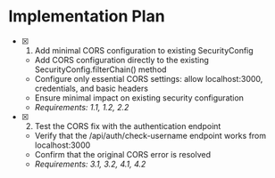 # Implementation Plan

- [x] 1. Add minimal CORS configuration to existing SecurityConfig





  - Add CORS configuration directly to the existing SecurityConfig.filterChain() method
  - Configure only essential CORS settings: allow localhost:3000, credentials, and basic headers
  - Ensure minimal impact on existing security configuration
  - _Requirements: 1.1, 1.2, 2.2_

- [x] 2. Test the CORS fix with the authentication endpoint






  - Verify that the /api/auth/check-username endpoint works from localhost:3000
  - Confirm that the original CORS error is resolved
  - _Requirements: 3.1, 3.2, 4.1, 4.2_